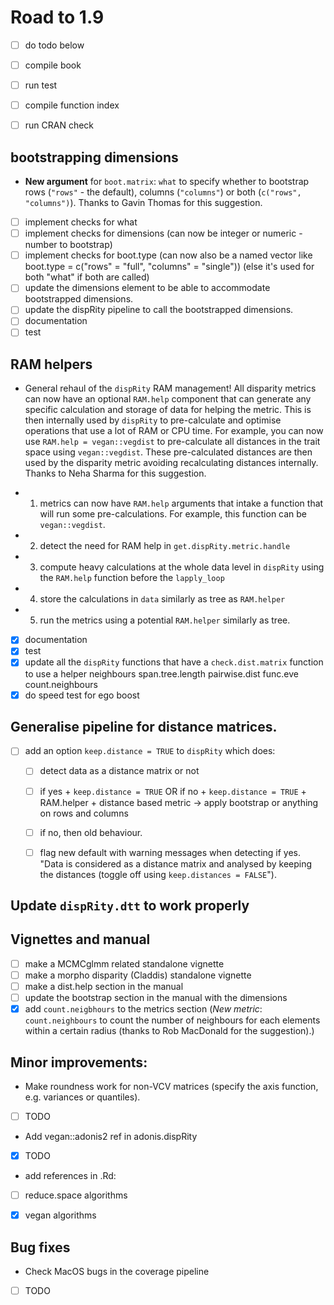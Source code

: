 # Road to 1.9

 - [ ] do todo below
 - [ ] compile book
 - [ ] run test
 - [ ] compile function index
 - [ ] run CRAN check


## bootstrapping dimensions

 * **New argument** for `boot.matrix`: `what` to specify whether to bootstrap rows (`"rows"` - the default), columns (`"columns"`) or both (`c("rows", "columns")`). Thanks to Gavin Thomas for this suggestion.

 - [ ] implement checks for what
 - [ ] implement checks for dimensions (can now be integer or numeric - number to bootstrap)
 - [ ] implement checks for boot.type (can now also be a named vector like boot.type = c("rows" = "full", "columns" = "single")) (else it's used for both "what" if both are called)
 - [ ] update the dimensions element to be able to accommodate bootstrapped dimensions.
 - [ ] update the dispRity pipeline to call the bootstrapped dimensions.
 - [ ] documentation
 - [ ] test

## RAM helpers

 * General rehaul of the `dispRity` RAM management! All disparity metrics can now have an optional `RAM.help` component that can generate any specific calculation and storage of data for helping the metric. This is then internally used by `dispRity` to pre-calculate and optimise operations that use a lot of RAM or CPU time. For example, you can now use `RAM.help = vegan::vegdist` to pre-calculate all distances in the trait space using `vegan::vegdist`. These pre-calculated distances are then used by the disparity metric avoiding recalculating distances internally. Thanks to Neha Sharma for this suggestion.

 - 1. metrics can now have `RAM.help` arguments that intake a function that will run some pre-calculations. For example, this function can be `vegan::vegdist`.
 - 2. detect the need for RAM help in `get.dispRity.metric.handle`
 - 3. compute heavy calculations at the whole data level in `dispRity` using the `RAM.help` function before the `lapply_loop`
 - 4. store the calculations in `data` similarly as tree as `RAM.helper`
 - 5. run the metrics using a potential `RAM.helper` similarly as tree.
 - [x] documentation
 - [x] test
 - [x] update all the `dispRity` functions that have a `check.dist.matrix` function to use a helper
  neighbours
  span.tree.length
  pairwise.dist
  func.eve
  count.neighbours
  - [x] do speed test for ego boost

## Generalise pipeline for distance matrices.

 - [ ] add an option `keep.distance = TRUE` to `dispRity` which does:
    - [ ] detect data as a distance matrix or not
    - [ ] if yes + `keep.distance = TRUE` OR if no + `keep.distance = TRUE` + RAM.helper + distance based metric -> apply bootstrap or anything on rows and columns
    - [ ] if no, then old behaviour.
    - [ ] flag new default with warning messages when detecting if yes. "Data is considered as a distance matrix and analysed by keeping the distances (toggle off using `keep.distances = FALSE`").


## Update `dispRity.dtt` to work properly


## Vignettes and manual

 - [ ] make a MCMCglmm related standalone vignette
 - [ ] make a morpho disparity (Claddis) standalone vignette
 - [ ] make a dist.help section in the manual
 - [ ] update the bootstrap section in the manual with the dimensions
 - [x] add `count.neigbhours` to the metrics section (*New metric*: `count.neighbours` to count the number of neighbours for each elements within a certain radius (thanks to Rob MacDonald for the suggestion).)

## Minor improvements:
  * Make roundness work for non-VCV matrices (specify the axis function, e.g. variances or quantiles).
  - [ ] TODO 
  * Add vegan::adonis2 ref in adonis.dispRity
  - [x] TODO
  * add references in .Rd:
  - [ ] reduce.space algorithms
  - [x] vegan algorithms


## Bug fixes
 * Check MacOS bugs in the coverage pipeline
 - [ ] TODO

